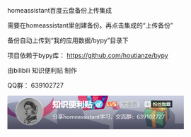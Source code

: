 homeassistant百度云盘备份上传集成

需要在homeassistant里创建备份。再点击集成的“上传备份”

备份自动上传到“我的应用数据/bypy”目录下

项目依赖于bypy库：
https://github.com/houtianze/bypy

由bilibili 知识便利贴 制作

QQ群： 639102727

![alt text](image.png)